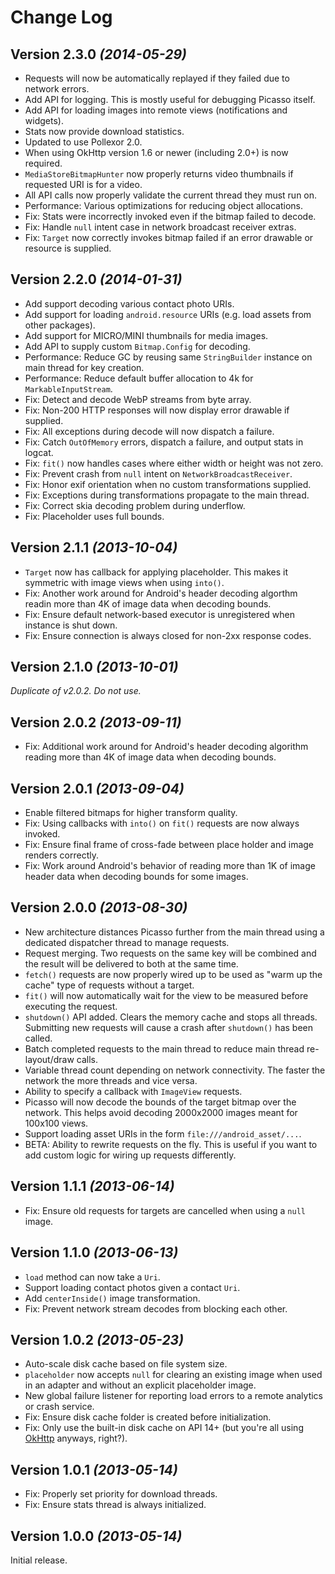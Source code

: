 Change Log
==========

Version 2.3.0 *(2014-05-29)*
----------------------------

 * Requests will now be automatically replayed if they failed due to network errors.
 * Add API for logging. This is mostly useful for debugging Picasso itself.
 * Add API for loading images into remote views (notifications and widgets).
 * Stats now provide download statistics.
 * Updated to use Pollexor 2.0.
 * When using OkHttp version 1.6 or newer (including 2.0+) is now required.
 * `MediaStoreBitmapHunter` now properly returns video thumbnails if requested URI is for a video.
 * All API calls now properly validate the current thread they must run on.
 * Performance: Various optimizations for reducing object allocations.
 * Fix: Stats were incorrectly invoked even if the bitmap failed to decode.
 * Fix: Handle `null` intent case in network broadcast receiver extras.
 * Fix: `Target` now correctly invokes bitmap failed if an error drawable or resource is supplied.


Version 2.2.0 *(2014-01-31)*
----------------------------

 * Add support decoding various contact photo URIs. 
 * Add support for loading `android.resource` URIs (e.g. load assets from other packages).
 * Add support for MICRO/MINI thumbnails for media images.
 * Add API to supply custom `Bitmap.Config` for decoding.
 * Performance: Reduce GC by reusing same `StringBuilder` instance on main thread for key creation.
 * Performance: Reduce default buffer allocation to 4k for `MarkableInputStream`.
 * Fix: Detect and decode WebP streams from byte array.
 * Fix: Non-200 HTTP responses will now display error drawable if supplied.
 * Fix: All exceptions during decode will now dispatch a failure.
 * Fix: Catch `OutOfMemory` errors, dispatch a failure, and output stats in logcat.
 * Fix: `fit()` now handles cases where either width or height was not zero.
 * Fix: Prevent crash from `null` intent on `NetworkBroadcastReceiver`.
 * Fix: Honor exif orientation when no custom transformations supplied.
 * Fix: Exceptions during transformations propagate to the main thread. 
 * Fix: Correct skia decoding problem during underflow.
 * Fix: Placeholder uses full bounds.


Version 2.1.1 *(2013-10-04)*
----------------------------

 * `Target` now has callback for applying placeholder. This makes it symmetric with image views when
   using `into()`.
 * Fix: Another work around for Android's header decoding algorthm readin more than 4K of image data
   when decoding bounds.
 * Fix: Ensure default network-based executor is unregistered when instance is shut down.
 * Fix: Ensure connection is always closed for non-2xx response codes.


Version 2.1.0 *(2013-10-01)*
----------------------------

*Duplicate of v2.0.2. Do not use.*


Version 2.0.2 *(2013-09-11)*
----------------------------

 * Fix: Additional work around for Android's header decoding algorithm reading more than 4K of image
   data when decoding bounds.


Version 2.0.1 *(2013-09-04)*
----------------------------

 * Enable filtered bitmaps for higher transform quality.
 * Fix: Using callbacks with `into()` on `fit()` requests are now always invoked.
 * Fix: Ensure final frame of cross-fade between place holder and image renders correctly.
 * Fix: Work around Android's behavior of reading more than 1K of image header data when decoding
   bounds for some images.


Version 2.0.0 *(2013-08-30)*
----------------------------

 * New architecture distances Picasso further from the main thread using a dedicated dispatcher
   thread to manage requests.
 * Request merging. Two requests on the same key will be combined and the result will be delivered
   to both at the same time.
 * `fetch()` requests are now properly wired up to be used as "warm up the cache" type of requests
   without a target.
 * `fit()` will now automatically wait for the view to be measured before executing the request.
 * `shutdown()` API added. Clears the memory cache and stops all threads. Submitting new requests
   will cause a crash after `shutdown()` has been called.
 * Batch completed requests to the main thread to reduce main thread re-layout/draw calls.
 * Variable thread count depending on network connectivity. The faster the network the more threads
   and vice versa.
 * Ability to specify a callback with `ImageView` requests.
 * Picasso will now decode the bounds of the target bitmap over the network. This helps avoid
   decoding 2000x2000 images meant for 100x100 views.
 * Support loading asset URIs in the form `file:///android_asset/...`.
 * BETA: Ability to rewrite requests on the fly. This is useful if you want to add custom logic for
   wiring up requests differently.


Version 1.1.1 *(2013-06-14)*
----------------------------

 * Fix: Ensure old requests for targets are cancelled when using a `null` image.


Version 1.1.0 *(2013-06-13)*
----------------------------

 * `load` method can now take a `Uri`.
 * Support loading contact photos given a contact `Uri`.
 * Add `centerInside()` image transformation.
 * Fix: Prevent network stream decodes from blocking each other.


Version 1.0.2 *(2013-05-23)*
----------------------------

 * Auto-scale disk cache based on file system size.
 * `placeholder` now accepts `null` for clearing an existing image when used in an adapter and
   without an explicit placeholder image.
 * New global failure listener for reporting load errors to a remote analytics or crash service.
 * Fix: Ensure disk cache folder is created before initialization.
 * Fix: Only use the built-in disk cache on API 14+ (but you're all using [OkHttp][1] anyways,
   right?).


Version 1.0.1 *(2013-05-14)*
----------------------------

 * Fix: Properly set priority for download threads.
 * Fix: Ensure stats thread is always initialized.


Version 1.0.0 *(2013-05-14)*
----------------------------

Initial release.




 [1]: http://square.github.io/okhttp/
